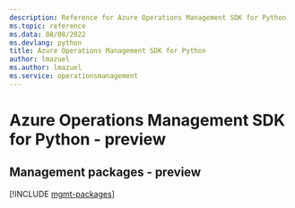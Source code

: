 ```yaml
---
description: Reference for Azure Operations Management SDK for Python
ms.topic: reference
ms.data: 08/08/2022
ms.devlang: python
title: Azure Operations Management SDK for Python
author: lmazuel
ms.author: lmazuel
ms.service: operationsmanagement
---
```

# Azure Operations Management SDK for Python - preview

## Management packages - preview
[!INCLUDE [mgmt-packages](operations-management-mgmt-index.md)]